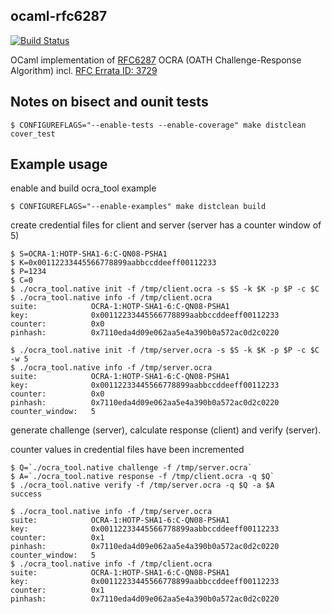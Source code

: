 ## ocaml-rfc6287
[![Build Status](https://travis-ci.org/sg2342/ocaml-rfc6287.svg?branch=master)](https://travis-ci.org/sg2342/ocaml-rfc6287)

OCaml implementation of [RFC6287](http://tools.ietf.org/html/rfc6287) OCRA (OATH Challenge-Response Algorithm)
incl. [RFC Errata ID: 3729](http://www.rfc-editor.org/errata_search.php?eid=3729)

## Notes on bisect and ounit tests

```
$ CONFIGUREFLAGS="--enable-tests --enable-coverage" make distclean cover_test
```

## Example usage

enable and build ocra_tool example
```
$ CONFIGUREFLAGS="--enable-examples" make distclean build
```

create credential files for client and server (server has a counter window of 5)
```
$ S=OCRA-1:HOTP-SHA1-6:C-QN08-PSHA1
$ K=0x00112233445566778899aabbccddeeff00112233
$ P=1234
$ C=0
$ ./ocra_tool.native init -f /tmp/client.ocra -s $S -k $K -p $P -c $C
$ ./ocra_tool.native info -f /tmp/client.ocra
suite:            OCRA-1:HOTP-SHA1-6:C-QN08-PSHA1
key:              0x00112233445566778899aabbccddeeff00112233
counter:          0x0
pinhash:          0x7110eda4d09e062aa5e4a390b0a572ac0d2c0220

$ ./ocra_tool.native init -f /tmp/server.ocra -s $S -k $K -p $P -c $C -w 5
$ ./ocra_tool.native info -f /tmp/server.ocra
suite:            OCRA-1:HOTP-SHA1-6:C-QN08-PSHA1
key:              0x00112233445566778899aabbccddeeff00112233
counter:          0x0
pinhash:          0x7110eda4d09e062aa5e4a390b0a572ac0d2c0220
counter_window:   5
```

generate challenge (server), calculate response (client) and
verify (server).

counter values in credential files have been incremented
```
$ Q=`./ocra_tool.native challenge -f /tmp/server.ocra`
$ A=`./ocra_tool.native response -f /tmp/client.ocra -q $Q`
$ ./ocra_tool.native verify -f /tmp/server.ocra -q $Q -a $A
success

$ ./ocra_tool.native info -f /tmp/server.ocra
suite:            OCRA-1:HOTP-SHA1-6:C-QN08-PSHA1
key:              0x00112233445566778899aabbccddeeff00112233
counter:          0x1
pinhash:          0x7110eda4d09e062aa5e4a390b0a572ac0d2c0220
counter_window:   5
$ ./ocra_tool.native info -f /tmp/client.ocra
suite:            OCRA-1:HOTP-SHA1-6:C-QN08-PSHA1
key:              0x00112233445566778899aabbccddeeff00112233
counter:          0x1
pinhash:          0x7110eda4d09e062aa5e4a390b0a572ac0d2c0220
```